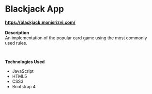 # Blackjack App
<strong>https://blackjack.monisrizvi.com/</strong>
<br><br>
<strong>Description</strong><br>
  An implementation of the popular card game using the most commonly used rules.

<br>

<strong>Technologies Used</strong><br>
<ul>
  <li>JavaScript</li>
  <li>HTML5</li>
  <li>CSS3</li>
  <li>Bootstrap 4</li>
</ul>
